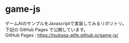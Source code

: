 # game-js
ゲームAIのサンプルをJavascriptで実装してみるリポジトリ。  
下記の GitHub Pages で公開しています。  
GitHub Pages : https://tsubasa-alife.github.io/game-js/
